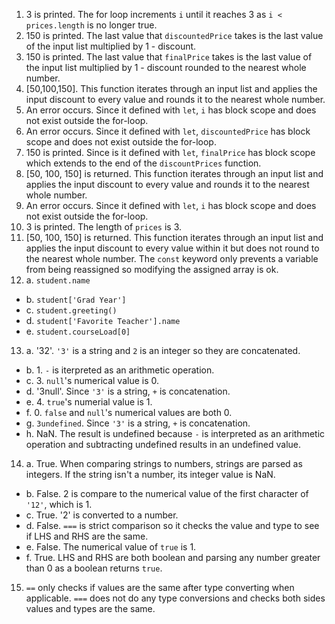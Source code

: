 1. 3 is printed. The for loop increments `i`  until it reaches 3 as `i < prices.length` is no longer true. 
2. 150 is printed. The last value that `discountedPrice` takes is the last value of the input list multiplied by 1 - discount.
3. 150 is printed. The last value that `finalPrice` takes is the last value of the input list multiplied by 1 - discount rounded to the nearest whole number.
4. [50,100,150]. This function iterates through an input list and applies the input discount to every value and rounds it to the nearest whole number. 
5. An error occurs. Since it defined with `let`, `i` has block scope and does not exist outside the for-loop.
6. An error occurs.  Since it defined with `let`, `discountedPrice` has block scope and does not exist outside the for-loop.
7. 150 is printed. Since is it defined with `let`, `finalPrice` has block scope which extends to the end of the `discountPrices` function. 
8. [50, 100, 150] is returned. This function iterates through an input list and applies the input discount to every value and rounds it to the nearest whole number. 
9. An error occurs. Since it defined with `let`, `i` has block scope and does not exist outside the for-loop.
10. 3 is printed. The length of `prices` is 3. 
11. [50, 100, 150] is returned. This function iterates through an input list and applies the input discount to every value within it but does not round to the nearest whole number. The `const` keyword only prevents a variable from being reassigned so modifying the assigned array is ok. 
12. a. `student.name` 
-  b. `student['Grad Year']`
-  c. `student.greeting()`
-  d. `student['Favorite Teacher'].name`
-  e. `student.courseLoad[0]`
13. a. '32'. `'3'` is a string and `2` is an integer so they are concatenated. 
- b. 1. `-` is iterpreted as an arithmetic operation.
- c. 3. `null`'s numerical value is 0.
- d. '3null'. Since `'3'` is a string, `+` is concatenation.
- e. 4. `true`'s numerial value is 1. 
- f. 0. `false` and `null`'s numerical values are both 0.
- g. `3undefined`. Since `'3'` is a string, `+` is concatenation.
- h. NaN. The result is undefined because `-` is interpreted as an arithmetic operation and subtracting undefined results in an undefined value. 
14. a. True. When comparing strings to numbers, strings are parsed as integers. If the string isn't a number, its integer value is NaN.
- b. False. 2 is compare to the numerical value of the first character of `'12'`, which is 1. 
- c. True. '2' is converted to a number. 
- d. False. `===` is strict comparison so it checks the value and type to see if LHS and RHS are the same. 
- e. False. The numerical value of `true` is 1. 
- f. True. LHS and RHS are both boolean and parsing any number greater than 0 as a boolean returns `true`. 
15. `==` only checks if values are the same after type converting when applicable. `===` does not do any type conversions and checks both sides values and types are the same. 
